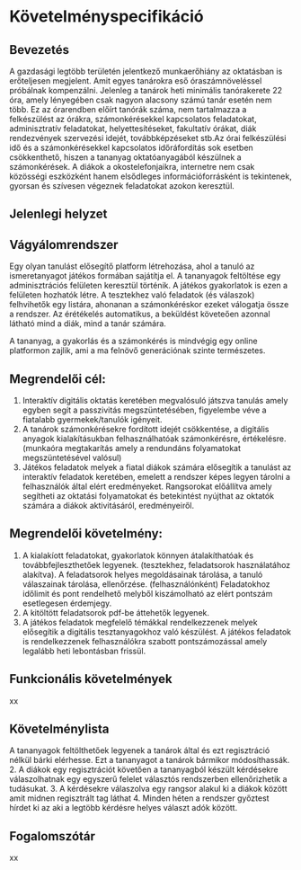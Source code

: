 # Követelményspecifikáció

## Bevezetés
  A gazdasági legtöbb területén jelentkező munkaerőhiány az oktatásban is erőteljesen megjelent. Amit egyes tanárokra eső óraszámnöveléssel próbálnak kompenzálni. Jelenleg a tanárok heti minimális tanórakerete 22 óra, amely lényegében csak nagyon alacsony számú tanár esetén nem több. Ez az órarendben előírt tanórák száma, nem tartalmazza a felkészülést az órákra, számonkérésekkel kapcsolatos feladatokat, adminisztratív feladatokat, helyettesítéseket, fakultatív órákat, diák rendezvények szervezési idejét, továbbképzéseket stb.Az órai felkészülési idő és a számonkérésekkel kapcsolatos időráfordítás sok esetben csökkenthető, hiszen a tananyag oktatóanyagából készülnek a számonkérések. A diákok a okostelefonjaikra, internetre nem csak közösségi eszközként hanem elsődleges információforrásként is tekintenek, gyorsan és szívesen végeznek feladatokat azokon keresztül.

## Jelenlegi helyzet


## Vágyálomrendszer
Egy olyan tanulást elősegítő platform létrehozása, ahol a tanuló az ismeretanyagot játékos formában sajátítja el. A tananyagok feltöltése egy adminisztrációs felületen keresztül történik. A játékos gyakorlatok is ezen a felületen hozhatók létre. A tesztekhez való feladatok (és válaszok) felhvihetők egy listára, ahonanan a számonkéréskor ezeket válogatja össze a rendszer. Az érétékelés automatikus, a beküldést követeően azonnal látható mind a diák, mind a tanár számára.

A tananyag, a gyakorlás és a számonkérés is mindvégig egy online platformon zajlik, ami a ma felnövő generációnak szinte természetes. 

## Megrendelői cél: 
1. Interaktív digitális oktatás keretében megvalósuló játszva tanulás amely egyben segít a passzivitás megszüntetésében, figyelembe véve a fiatalabb gyermekek/tanulók igényeit. 
2. A tanárok számonkérésekre fordított idejét csökkentése, a digitális anyagok kialakításukban felhasználhatóak számonkérésre, értékelésre. (munkaóra megtakarítás amely a rendundáns folyamatokat megszüntetésével valósul)
3. Játékos feladatok melyek a fiatal diákok számára elősegítik a tanulást az interaktív feladatok keretében, emelett a rendszer képes legyen tárolni a felhasználók által elért eredményeket. Rangsorokat előállítva amely segítheti az oktatási folyamatokat és betekintést nyújthat az oktatók számára a diákok aktivitásáról, eredményeiről. 

## Megrendelői követelmény:
1. A kialakíott feladatokat, gyakorlatok könnyen átalakíthatóak és továbbfejleszthetőek legyenek. (tesztekhez, feladatsorok használatához alakítva). 
A feladatsorok helyes megoldásainak tárolása, a tanuló válaszainak tárolása, ellenőrzése. (felhasználónként) 
Feladatokhoz időlimit és pont rendelhető melyből kiszámolható az elért pontszám esetlegesen érdemjegy.
2. A kitöltött feladatsorok pdf-be áttehetők legyenek. 
3. A játékos feladatok megfelelő témákkal rendelkezzenek melyek elősegítik a digitális tesztanyagokhoz való készülést.
A játékos feladatok is rendelkezzenek felhasználókra szabott pontszámozással amely legalább heti lebontásban frissül.

## Funkcionális követelmények
xx

## Követelménylista
A tananyagok feltölthetőek legyenek a tanárok által és ezt regisztráció nélkül bárki elérhesse. Ezt a tananyagot a tanárok bármikor módosíthassák.
2. A diákok egy regisztrációt követően a tananyagból készült kérdésekre válaszolhatnak egy egyszerű felelet választós rendszerben ellenőrizhetik a tudásukat.
3. A kérdésekre válaszolva egy rangsor alakul ki a diákok között amit midnen regisztrált tag láthat
4. Minden héten a rendszer győztest hírdet ki az aki a legtöbb kérdésre helyes választ adók között.

## Fogalomszótár
xx
